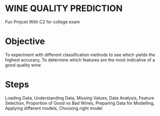 # WINE QUALITY PREDICTION
Fun Projcet With C2 for college exam

# Objective
To experiment with different classification methods to see which yields the highest accuracy, 
To determine which features are the most indicative of a good quality wine

# Steps
Loading Data,
Understanding Data,
Missing Values,
Data Analysis,
Feature Selection,
Proportion of Good vs Bad Wines,
Preparing Data for Modelling,
Applying different models,
Choosing right model

